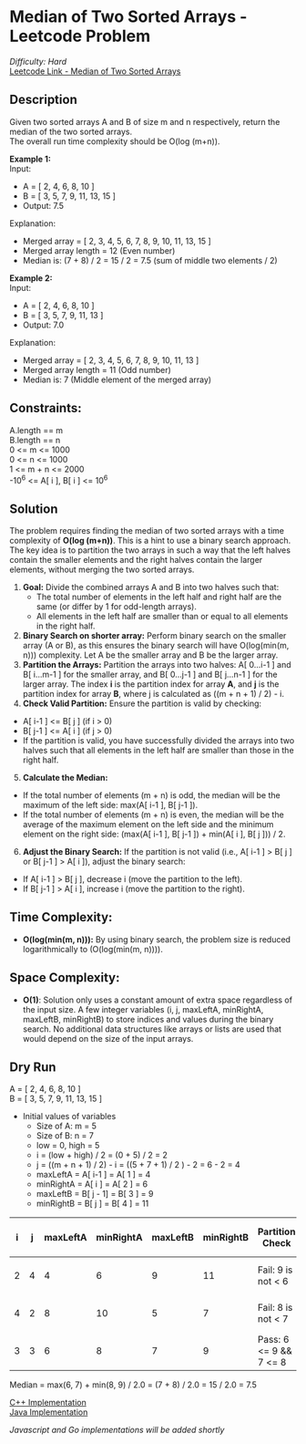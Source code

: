# Median of Two Sorted Arrays - Leetcode Problem  
*Difficulty: Hard*  
[Leetcode Link - Median of Two Sorted Arrays](https://leetcode.com/problems/median-of-two-sorted-arrays/)  
## Description  
Given two sorted arrays A and B of size m and n respectively, return the median of the two sorted arrays.  
The overall run time complexity should be O(log (m+n)).  

**Example 1:**  
Input:  
* A = [ 2, 4, 6, 8, 10 ]  
* B = [ 3, 5, 7, 9, 11, 13, 15 ]  
* Output: 7.5

Explanation:  
* Merged array = [ 2, 3, 4, 5, 6, 7, 8, 9, 10, 11, 13, 15 ]  
* Merged array length = 12 (Even number)  
* Median is: (7 + 8) / 2 = 15 / 2 = 7.5 (sum of middle two elements / 2)  

**Example 2:**  
Input:  
* A = [ 2, 4, 6, 8, 10 ]  
* B = [ 3, 5, 7, 9, 11, 13 ]  
* Output: 7.0  

Explanation:  
* Merged array = [ 2, 3, 4, 5, 6, 7, 8, 9, 10, 11, 13 ]  
* Merged array length = 11 (Odd number)  
* Median is: 7 (Middle element of the merged array)  

## Constraints:

A.length == m  
B.length == n  
0 <= m <= 1000  
0 <= n <= 1000  
1 <= m + n <= 2000  
-10<sup>6</sup> <= A[ i ], B[ i ] <= 10<sup>6</sup>  

## Solution
The problem requires finding the median of two sorted arrays with a time complexity of **O(log (m+n))**. This is a hint to use a binary search approach. The key idea is to partition the two arrays in such a way that the left halves contain the smaller elements and the right halves contain the larger elements, without merging the two sorted arrays.  
1. **Goal:** Divide the combined arrays A and B into two halves such that:
    * The total number of elements in the left half and right half are the same (or differ by 1 for odd-length arrays).
    * All elements in the left half are smaller than or equal to all elements in the right half.
2. **Binary Search on shorter array:** Perform binary search on the smaller array (A or B), as this ensures the binary search will have O(log(min(m, n))) complexity. Let A be the smaller array and B be the larger array.
3. **Partition the Arrays:** Partition the arrays into two halves: A[ 0...i-1 ] and B[ i...m-1 ] for the smaller array, and B[ 0...j-1 ] and B[ j...n-1 ] for the larger array. The index **i** is the partition index for array **A**, and **j** is the partition index for array **B**, where j is calculated as ((m + n + 1) / 2) - i.
4. **Check Valid Partition:** Ensure the partition is valid by checking:
* A[ i-1 ] <= B[ j ] (if i > 0)
* B[ j-1 ] <= A[ i ] (if j > 0)
* If the partition is valid, you have successfully divided the arrays into two halves such that all elements in the left half are smaller than those in the right half.
5. **Calculate the Median:**
* If the total number of elements (m + n) is odd, the median will be the maximum of the left side: max(A[ i-1 ], B[ j-1 ]).
* If the total number of elements (m + n) is even, the median will be the average of the maximum element on the left side and the minimum element on the right side: (max(A[ i-1 ], B[ j-1 ]) + min(A[ i ], B[ j ])) / 2.
6. **Adjust the Binary Search:** If the partition is not valid (i.e., A[ i-1 ] > B[ j ] or B[ j-1 ] > A[ i ]), adjust the binary search:
* If A[ i-1 ] > B[ j ], decrease i (move the partition to the left).
* If B[ j-1 ] > A[ i ], increase i (move the partition to the right).

## Time Complexity:
* **O(log(min(m, n))):** By using binary search, the problem size is reduced logarithmically to (O(log(min(m, n)))).

## Space Complexity:
* **O(1)**: Solution only uses a constant amount of extra space regardless of the input size. A few integer variables (i, j, maxLeftA, minRightA, maxLeftB, minRightB) to store indices and values during the binary search. No additional data structures like arrays or lists are used that would depend on the size of the input arrays.

## Dry Run
A = [ 2, 4, 6, 8, 10 ]  
B = [ 3, 5, 7, 9, 11, 13, 15 ]  
* Initial values of variables
    * Size of A: m = 5  
    * Size of B: n = 7  
    * low = 0, high = 5  
    * i = (low + high) / 2 = (0 + 5) / 2 = 2
    * j = ((m + n + 1) / 2) - i = ((5 + 7 + 1) / 2 ) - 2 = 6 - 2 = 4
    * maxLeftA = A[ i-1 ] = A[ 1 ] = 4
    * minRightA = A[ i ] = A[ 2 ] = 6
    * maxLeftB = B[ j - 1] = B[ 3 ] = 9
    * minRightB = B[ j ] = B[ 4 ] = 11

|  i  |  j  |  maxLeftA  |  minRightA  |  maxLeftB  |  minRightB  |   Partition Check      |     Binary Search Adjustment     |
| --- | --- | ---------- | ----------- | ---------- | ----------- | -------------------    | -------------------------------- |
|  2  |  4  |      4     |      6      |      9     |      11     | Fail: 9 is not < 6     | Adjust low to right = i + 1 = 3  |
|  4  |  2  |      8     |     10      |      5     |       7     | Fail: 8 is not < 7     | Adjust high to left = i - 1 = 3  |
|  3  |  3  |      6     |      8      |      7     |       9     | Pass: 6 <= 9 && 7 <= 8 | Median for even case found       |

Median = max(6, 7) + min(8, 9) / 2.0 = (7 + 8) / 2.0 =  15 / 2.0 = 7.5

[C++ Implementation](./medianSortedArrays.cpp)  
[Java Implementation](./Solution.java)  

*Javascript and Go implementations will be added shortly*
